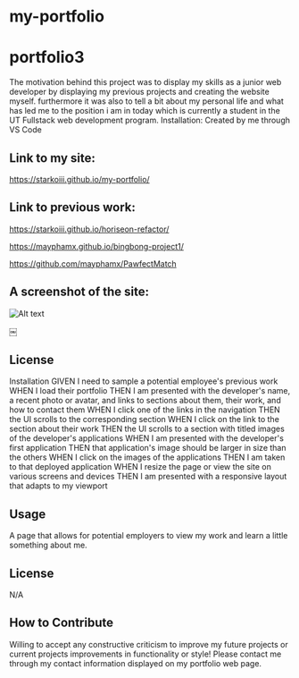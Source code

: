 # my-portfolio
# portfolio3
The motivation behind this project was to display my skills as a junior web developer by displaying my previous projects and creating the website myself. furthermore it was also to tell a bit about my personal life and what has led me to the position i am in today which is currently a student in the UT Fullstack web development program.
Installation:
Created by me through VS Code
## Link to my site:
https://starkoiii.github.io/my-portfolio/
## Link to previous work:
https://starkoiii.github.io/horiseon-refactor/

https://mayphamx.github.io/bingbong-project1/

https://github.com/mayphamx/PawfectMatch

## A screenshot of the site:

![Alt text](./assets/images/site.png)

￼

## License
Installation GIVEN I need to sample a potential employee's previous work WHEN I load their portfolio THEN I am presented with the developer's name, a recent photo or avatar, and links to sections about them, their work, and how to contact them WHEN I click one of the links in the navigation THEN the UI scrolls to the corresponding section WHEN I click on the link to the section about their work THEN the UI scrolls to a section with titled images of the developer's applications WHEN I am presented with the developer's first application THEN that application's image should be larger in size than the others WHEN I click on the images of the applications THEN I am taken to that deployed application WHEN I resize the page or view the site on various screens and devices THEN I am presented with a responsive layout that adapts to my viewport

## Usage
A page that allows for potential employers to view my work and learn a little something about me.

## License
N/A

## How to Contribute
Willing to accept any constructive criticism to improve my future projects or current projects improvements in functionality or style! Please contact me through my contact information displayed on my portfolio web page.
